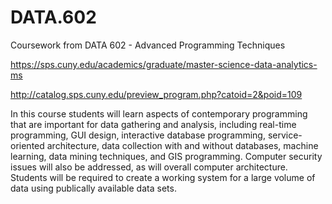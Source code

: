 # DATA.602
Coursework from DATA 602 - Advanced Programming Techniques

https://sps.cuny.edu/academics/graduate/master-science-data-analytics-ms

http://catalog.sps.cuny.edu/preview_program.php?catoid=2&poid=109

In this course students will learn aspects of contemporary programming that are important for data gathering and analysis, including real-time programming, GUI design, interactive database programming, service-oriented architecture, data collection with and without databases, machine learning, data mining techniques, and GIS programming. Computer security issues will also be addressed, as will overall computer architecture. Students will be required to create a working system for a large volume of data using publically available data sets.

